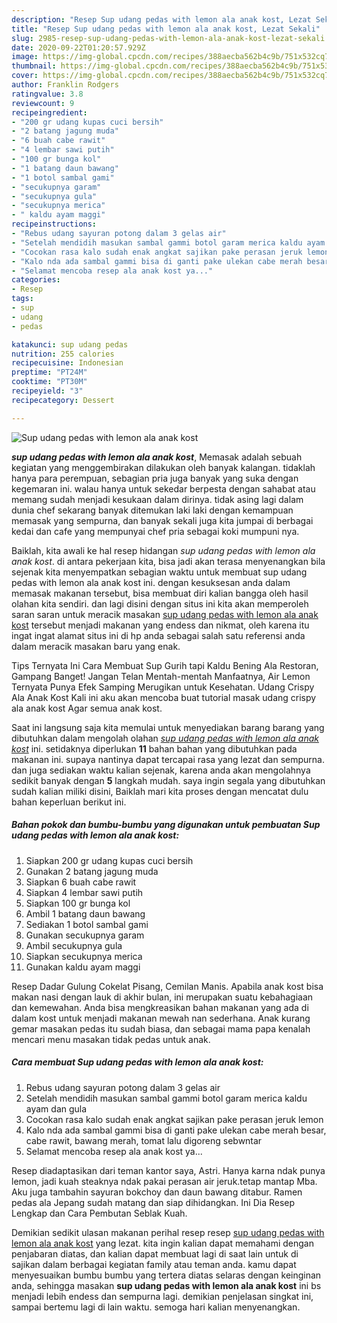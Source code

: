 ```yaml
---
description: "Resep Sup udang pedas with lemon ala anak kost, Lezat Sekali"
title: "Resep Sup udang pedas with lemon ala anak kost, Lezat Sekali"
slug: 2985-resep-sup-udang-pedas-with-lemon-ala-anak-kost-lezat-sekali
date: 2020-09-22T01:20:57.929Z
image: https://img-global.cpcdn.com/recipes/388aecba562b4c9b/751x532cq70/sup-udang-pedas-with-lemon-ala-anak-kost-foto-resep-utama.jpg
thumbnail: https://img-global.cpcdn.com/recipes/388aecba562b4c9b/751x532cq70/sup-udang-pedas-with-lemon-ala-anak-kost-foto-resep-utama.jpg
cover: https://img-global.cpcdn.com/recipes/388aecba562b4c9b/751x532cq70/sup-udang-pedas-with-lemon-ala-anak-kost-foto-resep-utama.jpg
author: Franklin Rodgers
ratingvalue: 3.8
reviewcount: 9
recipeingredient:
- "200 gr udang kupas cuci bersih"
- "2 batang jagung muda"
- "6 buah cabe rawit"
- "4 lembar sawi putih"
- "100 gr bunga kol"
- "1 batang daun bawang"
- "1 botol sambal gami"
- "secukupnya garam"
- "secukupnya gula"
- "secukupnya merica"
- " kaldu ayam maggi"
recipeinstructions:
- "Rebus udang sayuran potong dalam 3 gelas air"
- "Setelah mendidih masukan sambal gammi botol garam merica kaldu ayam dan gula"
- "Cocokan rasa kalo sudah enak angkat sajikan pake perasan jeruk lemon"
- "Kalo nda ada sambal gammi bisa di ganti pake ulekan cabe merah besar, cabe rawit, bawang merah, tomat lalu digoreng sebwntar"
- "Selamat mencoba resep ala anak kost ya..."
categories:
- Resep
tags:
- sup
- udang
- pedas

katakunci: sup udang pedas 
nutrition: 255 calories
recipecuisine: Indonesian
preptime: "PT24M"
cooktime: "PT30M"
recipeyield: "3"
recipecategory: Dessert

---
```



![Sup udang pedas with lemon ala anak kost](https://img-global.cpcdn.com/recipes/388aecba562b4c9b/751x532cq70/sup-udang-pedas-with-lemon-ala-anak-kost-foto-resep-utama.jpg)

<b><i>sup udang pedas with lemon ala anak kost</i></b>, Memasak adalah sebuah kegiatan yang menggembirakan dilakukan oleh banyak kalangan. tidaklah hanya para perempuan, sebagian pria juga banyak yang suka dengan kegemaran ini. walau hanya untuk sekedar berpesta dengan sahabat atau memang sudah menjadi kesukaan dalam dirinya. tidak asing lagi dalam dunia chef sekarang banyak ditemukan laki laki dengan kemampuan memasak yang sempurna, dan banyak sekali juga kita jumpai di berbagai kedai dan cafe yang mempunyai chef pria sebagai koki mumpuni nya.

Baiklah, kita awali ke hal resep hidangan <i>sup udang pedas with lemon ala anak kost</i>. di antara pekerjaan kita, bisa jadi akan terasa menyenangkan bila sejenak kita menyempatkan sebagian waktu untuk membuat sup udang pedas with lemon ala anak kost ini. dengan kesuksesan anda dalam memasak makanan tersebut, bisa membuat diri kalian bangga oleh hasil olahan kita sendiri. dan lagi disini dengan situs ini kita akan memperoleh saran saran untuk meracik masakan <u>sup udang pedas with lemon ala anak kost</u> tersebut menjadi makanan yang endess dan nikmat, oleh karena itu ingat ingat alamat situs ini di hp anda sebagai salah satu referensi anda dalam meracik masakan baru yang enak.

Tips Ternyata Ini Cara Membuat Sup Gurih tapi Kaldu Bening Ala Restoran, Gampang Banget! Jangan Telan Mentah-mentah Manfaatnya, Air Lemon Ternyata Punya Efek Samping Merugikan untuk Kesehatan. Udang Crispy Ala Anak Kost Kali ini aku akan mencoba buat tutorial masak udang crispy ala anak kost Agar semua anak kost.


Saat ini langsung saja kita memulai untuk menyediakan barang barang yang dibutuhkan dalam mengolah olahan <u><i>sup udang pedas with lemon ala anak kost</i></u> ini. setidaknya diperlukan <b>11</b> bahan bahan yang dibutuhkan pada makanan ini. supaya nantinya dapat tercapai rasa yang lezat dan sempurna. dan juga sediakan waktu kalian sejenak, karena anda akan mengolahnya sedikit banyak dengan <b>5</b> langkah mudah. saya ingin segala yang dibutuhkan sudah kalian miliki disini, Baiklah mari kita proses dengan mencatat dulu bahan keperluan berikut ini.

<!--inarticleads1-->

##### Bahan pokok dan bumbu-bumbu yang digunakan untuk pembuatan Sup udang pedas with lemon ala anak kost:

1. Siapkan 200 gr udang kupas cuci bersih
1. Gunakan 2 batang jagung muda
1. Siapkan 6 buah cabe rawit
1. Siapkan 4 lembar sawi putih
1. Siapkan 100 gr bunga kol
1. Ambil 1 batang daun bawang
1. Sediakan 1 botol sambal gami
1. Gunakan secukupnya garam
1. Ambil secukupnya gula
1. Siapkan secukupnya merica
1. Gunakan  kaldu ayam maggi


Resep Dadar Gulung Cokelat Pisang, Cemilan Manis. Apabila anak kost bisa makan nasi dengan lauk di akhir bulan, ini merupakan suatu kebahagiaan dan kemewahan. Anda bisa mengkreasikan bahan makanan yang ada di dalam kost untuk menjadi makanan mewah nan sederhana. Anak kurang gemar masakan pedas itu sudah biasa, dan sebagai mama papa kenalah mencari menu masakan tidak pedas untuk anak. 

<!--inarticleads2-->

##### Cara membuat Sup udang pedas with lemon ala anak kost:

1. Rebus udang sayuran potong dalam 3 gelas air
1. Setelah mendidih masukan sambal gammi botol garam merica kaldu ayam dan gula
1. Cocokan rasa kalo sudah enak angkat sajikan pake perasan jeruk lemon
1. Kalo nda ada sambal gammi bisa di ganti pake ulekan cabe merah besar, cabe rawit, bawang merah, tomat lalu digoreng sebwntar
1. Selamat mencoba resep ala anak kost ya...


Resep diadaptasikan dari teman kantor saya, Astri. Hanya karna ndak punya lemon, jadi kuah steaknya ndak pakai perasan air jeruk.tetap mantap Mba. Aku juga tambahin sayuran bokchoy dan daun bawang ditabur. Ramen pedas ala Jepang sudah matang dan siap dihidangkan. Ini Dia Resep Lengkap dan Cara Pembutan Seblak Kuah. 

Demikian sedikit ulasan makanan perihal resep resep <u>sup udang pedas with lemon ala anak kost</u> yang lezat. kita ingin kalian dapat memahami dengan penjabaran diatas, dan kalian dapat membuat lagi di saat lain untuk di sajikan dalam berbagai kegiatan family atau teman anda. kamu dapat menyesuaikan bumbu bumbu yang tertera diatas selaras dengan keinginan anda, sehingga masakan <b>sup udang pedas with lemon ala anak kost</b> ini bs menjadi lebih endess dan sempurna lagi. demikian penjelasan singkat ini, sampai bertemu lagi di lain waktu. semoga hari kalian menyenangkan.

